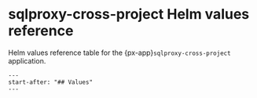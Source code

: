 ```{px-app-values} sqlproxy-cross-project
```

# sqlproxy-cross-project Helm values reference

Helm values reference table for the {px-app}`sqlproxy-cross-project` application.

```{include} ../../../applications/sqlproxy-cross-project/README.md
---
start-after: "## Values"
---
```
